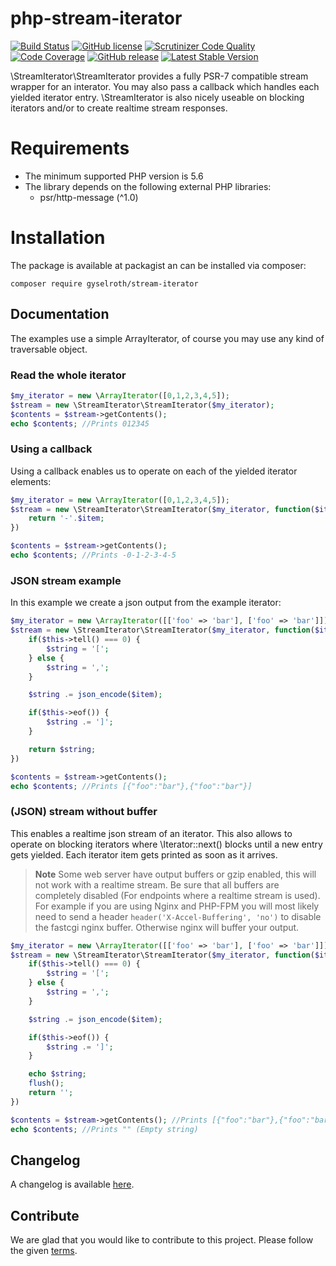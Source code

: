 # php-stream-iterator

[![Build Status](https://travis-ci.org/gyselroth/php-stream-iterator.svg)](https://travis-ci.org/gyselroth/php-stream-iterator)
 [![GitHub license](https://img.shields.io/badge/license-MIT-blue.svg)](https://raw.githubusercontent.com/gyselroth/php-stream-iterator/master/LICENSE)
[![Scrutinizer Code Quality](https://scrutinizer-ci.com/g/gyselroth/php-stream-iterator/badges/quality-score.png)](https://scrutinizer-ci.com/g/gyselroth/php-stream-iterator)
[![Code Coverage](https://scrutinizer-ci.com/g/gyselroth/php-stream-iterator/badges/coverage.png?b=master)](https://scrutinizer-ci.com/g/gyselroth/php-stream-iterator/?branch=master)
[![GitHub release](https://img.shields.io/github/release/gyselroth/php-stream-iterator.svg)](https://github.com/gyselroth/php-stream-iterator/releases)
[![Latest Stable Version](https://img.shields.io/packagist/v/gyselroth/stream-iterator.svg)](https://packagist.org/packages/gyselroth/stream-iterator)

\StreamIterator\StreamIterator provides a fully PSR-7 compatible stream wrapper for an interator.
You may also pass a callback which handles each yielded iterator entry.
\StreamIterator is also nicely useable on blocking iterators and/or to create realtime stream responses.

# Requirements

* The minimum supported PHP version is 5.6
* The library depends on the following external PHP libraries:
    * psr/http-message (^1.0)

# Installation

The package is available at packagist an can be installed via composer:

```
composer require gyselroth/stream-iterator
```

## Documentation

The examples use a simple ArrayIterator, of course you may use any kind of traversable object.

### Read the whole iterator
```php
$my_iterator = new \ArrayIterator([0,1,2,3,4,5]);
$stream = new \StreamIterator\StreamIterator($my_iterator);
$contents = $stream->getContents();
echo $contents; //Prints 012345
```

### Using a callback

Using a callback enables us to operate on each of the yielded iterator elements:
```php
$my_iterator = new \ArrayIterator([0,1,2,3,4,5]);
$stream = new \StreamIterator\StreamIterator($my_iterator, function($item) {
    return '-'.$item;
})

$contents = $stream->getContents();
echo $contents; //Prints -0-1-2-3-4-5
```

### JSON stream example

In this example we create a json output from the example iterator:

```php
$my_iterator = new \ArrayIterator([['foo' => 'bar'], ['foo' => 'bar']]);
$stream = new \StreamIterator\StreamIterator($my_iterator, function($item) {
    if($this->tell() === 0) {
        $string = '[';
    } else {
        $string = ',';
    }

    $string .= json_encode($item);

    if($this->eof()) {
        $string .= ']';
    }

    return $string;
})

$contents = $stream->getContents();
echo $contents; //Prints [{"foo":"bar"},{"foo":"bar"}]
```

### (JSON) stream without buffer
This enables a realtime json stream of an iterator. This also allows to operate on blocking iterators
where \Iterator::next() blocks until a new entry gets yielded. Each iterator item gets printed as soon as it arrives.

>**Note** Some web server have output buffers or gzip enabled, this will not work with a realtime stream. Be sure
that all buffers are completely disabled (For endpoints where a realtime stream is used). For example if you are using Nginx and PHP-FPM you will most likely need
to send a header `header('X-Accel-Buffering', 'no')` to disable the fastcgi nginx buffer. Otherwise nginx will buffer your output.

```php
$my_iterator = new \ArrayIterator([['foo' => 'bar'], ['foo' => 'bar']]);
$stream = new \StreamIterator\StreamIterator($my_iterator, function($item) {
    if($this->tell() === 0) {
        $string = '[';
    } else {
        $string = ',';
    }

    $string .= json_encode($item);

    if($this->eof()) {
        $string .= ']';
    }

    echo $string;
    flush();
    return '';
})

$contents = $stream->getContents(); //Prints [{"foo":"bar"},{"foo":"bar"}]
echo $contents; //Prints "" (Empty string)
```

## Changelog
A changelog is available [here](https://github.com/gyselroth/php-stream-iterator/CHANGELOG.md).

## Contribute
We are glad that you would like to contribute to this project. Please follow the given [terms](https://github.com/gyselroth/php-stream-iterator/blob/master/CONTRIBUTING.md).
